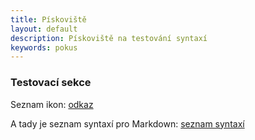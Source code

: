 ```yaml
---
title: Pískoviště
layout: default
description: Pískoviště na testování syntaxí
keywords: pokus
---
```


### Testovací sekce

Seznam ikon: <a href="http://fortawesome.github.io/Font-Awesome/icons/">odkaz</a>

A tady je seznam syntaxí pro Markdown: [seznam syntaxí](http://example.com/ "klikni") 
